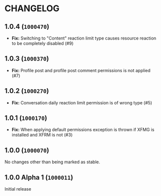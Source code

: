 CHANGELOG
==========================

## 1.0.4 (`1000470`)

- **Fix:** Switching to "Content" reaction limit type causes resource reaction to be completely disabled (#9)

## 1.0.3 (`1000370`)

- **Fix:** Profile post and profile post comment permissions is not applied (#7)

## 1.0.2 (`1000270`)

- **Fix:** Conversation daily reaction limit permission is of wrong type (#5)

## 1.0.1 (`1000170`)

- **Fix:** When applying default permissions exception is thrown if XFMG is installed and XFRM is not (#3)

## 1.0.0 (`1000070`)

No changes other than being marked as stable.

## 1.0.0 Alpha 1 (`1000011`)

Initial release